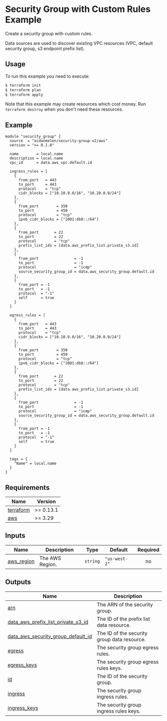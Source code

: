 # Security Group with Custom Rules Example

Create a security group with custom rules.

Data sources are used to discover existing VPC resources (VPC, default security group, s3 endpoint prefix list).

## Usage

To run this example you need to execute:

```bash
$ terraform init
$ terraform plan
$ terraform apply
```

Note that this example may create resources which cost money. Run `terraform destroy` when you don't need these resources.

<!-- BEGINNING OF PRE-COMMIT-TERRAFORM DOCS HOOK -->

## Example

```hcl
module "security_group" {
  source  = "aidanmelen/security-group-v2/aws"
  version = ">= 0.1.0"

  name        = local.name
  description = local.name
  vpc_id      = data.aws_vpc.default.id

  ingress_rules = [
    {
      from_port   = 443
      to_port     = 443
      protocol    = "tcp"
      cidr_blocks = ["10.10.0.0/16", "10.20.0.0/24"]
    },
    {
      from_port        = 350
      to_port          = 450
      protocol         = "tcp"
      ipv6_cidr_blocks = ["2001:db8::/64"]
    },
    {
      from_port       = 22
      to_port         = 22
      protocol        = "tcp"
      prefix_list_ids = [data.aws_prefix_list.private_s3.id]
    },
    {
      from_port                = -1
      to_port                  = -1
      protocol                 = "icmp"
      source_security_group_id = data.aws_security_group.default.id
    },
    {
      from_port = -1
      to_port   = -1
      protocol  = "-1"
      self      = true
    }
  ]

  egress_rules = [
    {
      from_port   = 443
      to_port     = 443
      protocol    = "tcp"
      cidr_blocks = ["10.10.0.0/16", "10.20.0.0/24"]
    },
    {
      from_port        = 350
      to_port          = 450
      protocol         = "tcp"
      ipv6_cidr_blocks = ["2001:db8::/64"]
    },
    {
      from_port       = 22
      to_port         = 22
      protocol        = "tcp"
      prefix_list_ids = [data.aws_prefix_list.private_s3.id]
    },
    {
      from_port                = -1
      to_port                  = -1
      protocol                 = "icmp"
      source_security_group_id = data.aws_security_group.default.id
    },
    {
      from_port = -1
      to_port   = -1
      protocol  = "-1"
      self      = true
    }
  ]

  tags = {
    "Name" = local.name
  }
}
```

## Requirements

| Name | Version |
|------|---------|
| <a name="requirement_terraform"></a> [terraform](#requirement\_terraform) | >= 0.13.1 |
| <a name="requirement_aws"></a> [aws](#requirement\_aws) | >= 3.29 |
## Inputs

| Name | Description | Type | Default | Required |
|------|-------------|------|---------|:--------:|
| <a name="input_aws_region"></a> [aws\_region](#input\_aws\_region) | The AWS Region. | `string` | `"us-west-2"` | no |
## Outputs

| Name | Description |
|------|-------------|
| <a name="output_arn"></a> [arn](#output\_arn) | The ARN of the security group. |
| <a name="output_data_aws_prefix_list_private_s3_id"></a> [data\_aws\_prefix\_list\_private\_s3\_id](#output\_data\_aws\_prefix\_list\_private\_s3\_id) | The ID of the prefix list data resource. |
| <a name="output_data_aws_security_group_default_id"></a> [data\_aws\_security\_group\_default\_id](#output\_data\_aws\_security\_group\_default\_id) | The ID of the security group data resource. |
| <a name="output_egress"></a> [egress](#output\_egress) | The security group egress rules. |
| <a name="output_egress_keys"></a> [egress\_keys](#output\_egress\_keys) | The security group egress rules keys. |
| <a name="output_id"></a> [id](#output\_id) | The ID of the security group. |
| <a name="output_ingress"></a> [ingress](#output\_ingress) | The security group ingress rules. |
| <a name="output_ingress_keys"></a> [ingress\_keys](#output\_ingress\_keys) | The security group ingress rules keys. |
<!-- END OF PRE-COMMIT-TERRAFORM DOCS HOOK -->
